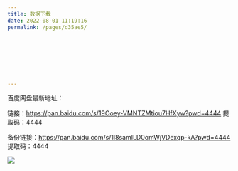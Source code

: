 ```yaml
---
title: 数据下载
date: 2022-08-01 11:19:16
permalink: /pages/d35ae5/








---
```



百度网盘最新地址：

链接：https://pan.baidu.com/s/19Ooey-VMNTZMtiou7HfXyw?pwd=4444 
提取码：4444   


备份链接：https://pan.baidu.com/s/1l8samILD0omWjVDexqp-kA?pwd=4444 
提取码：4444 

![](https://img-blog.csdnimg.cn/3fc5c439705046d387a1e84b8c3ead19.png)


